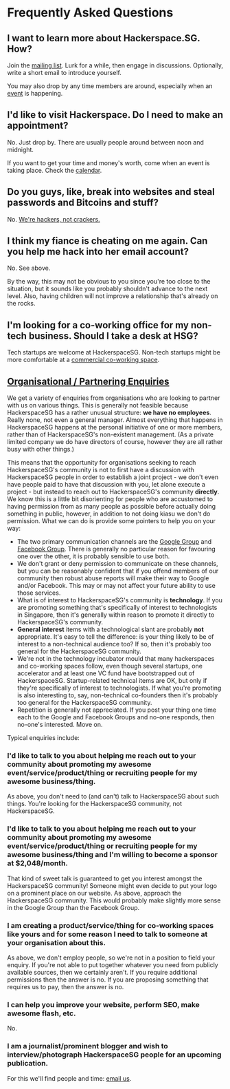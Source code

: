 # Frequently Asked Questions

## I want to learn more about Hackerspace.SG. How?

Join the [mailing list](https://groups.google.com/forum/#!forum/hackerspacesg). Lurk for a while, then engage in discussions. Optionally, write a short email to introduce yourself.

You may also drop by any time members are around, especially when an [event](/calendar) is happening.

## I'd like to visit Hackerspace. Do I need to make an appointment?

No. Just drop by. There are usually people around between noon and midnight.

If you want to get your time and money's worth, come when an event is taking place. Check the [calendar](/calendar).

## Do you guys, like, break into websites and steal passwords and Bitcoins and stuff?

No. [We're hackers, not crackers.](http://www.techrepublic.com/blog/it-security/hacker-vs-cracker/)

## I think my fiance is cheating on me again. Can you help me hack into her email account?

No. See above.

By the way, this may not be obvious to you since you're too close to the situation, but it sounds like you probably shouldn't advance to the next level. Also, having children will not improve a relationship that's already on the rocks.

## I'm looking for a co-working office for my non-tech business. Should I take a desk at HSG?

Tech startups are welcome at HackerspaceSG. Non-tech startups might be more comfortable at a [commercial co-working space](http://e27.co/surviving-in-the-jungle-of-singapores-co-working-space/).

<a href="organisational-partnering-enquiries" name="organisational-partnering-enquiries"><h2>Organisational / Partnering Enquiries</h2></a>

We get a variety of enquiries from organisations who are looking to partner with us on various things. This is generally not feasible because HackerspaceSG has a rather unusual structure: **we have no employees**. Really none, not even a general manager. Almost everything that happens in HackerspaceSG happens at the personal initiative of one or more members, rather than of HackerspaceSG's non-existent management. (As a private limited company we do have directors of course, however they are all rather busy with other things.)

This means that the opportunity for organisations seeking to reach HackerspaceSG's community is not to first have a discussion with HackerspaceSG people in order to establish a joint project - we don't even have people paid to have that discussion with you, let alone execute a project - but instead to reach out to HackerspaceSG's community **directly**. We know this is a little bit disorienting for people who are accustomed to having permission from as many people as possible before actually doing something in public, however, in addition to not doing kiasu we don't do permission. What we can do is provide some pointers to help you on your way:

- The two primary communication channels are the [Google Group](https://groups.google.com/forum/#!forum/hackerspacesg) and [Facebook Group](https://www.facebook.com/groups/hackerspacesg/). There is generally no particular reason for favouring one over the other, it is probably sensible to use both.
- We don't grant or deny permission to communicate on these channels, but you can be reasonably confident that if you offend members of our community then robust abuse reports will make their way to Google and/or Facebook. This may or may not affect your future ability to use those services.
- What is of interest to HackerspaceSG's community is **technology**. If you are promoting something that's specifically of interest to technologists in Singapore, then it's generally within reason to promote it directly to HackerspaceSG's community.
- **General interest** items with a technological slant are probably **not** appropriate. It's easy to tell the difference: is your thing likely to be of interest to a non-technical audience too? If so, then it's probably too general for the HackerspaceSG community.
- We're not in the technology incubator mould that many hackerspaces and co-working spaces follow, even though several startups, one accelerator and at least one VC fund have bootstrapped out of HackerspaceSG. Startup-related technical items are OK, but only if they're specifically of interest to technologists. If what you're promoting is also interesting to, say, non-technical co-founders then it's probably too general for the HackerspaceSG community.
- Repetition is generally not appreciated. If you post your thing one time each to the Google and Facebook Groups and no-one responds, then no-one's interested. Move on.

Typical enquiries include:

### I'd like to talk to you about helping me reach out to your community about promoting my awesome event/service/product/thing or recruiting people for my awesome business/thing.

As above, you don't need to (and can't) talk to HackerspaceSG about such things. You're looking for the HackerspaceSG community, not HackerspaceSG.

### I'd like to talk to you about helping me reach out to your community about promoting my awesome event/service/product/thing or recruiting people for my awesome business/thing **and** I'm willing to become a sponsor at $2,048/month.

That kind of sweet talk is guaranteed to get you interest amongst the HackerspaceSG community! Someone might even decide to put your logo on a prominent place on our website. As above, approach the HackerspaceSG community. This would probably make slightly more sense in the Google Group than the Facebook Group.

### I am creating a product/service/thing **for co-working spaces** like yours and for some reason I need to talk to someone at your organisation about this.

As above, we don't employ people, so we're not in a position to field your enquiry. If you're not able to put together whatever you need from publicly available sources, then we certainly aren't. If you require additional permissions then the answer is no. If you are proposing something that requires us to pay, then the answer is no.

### I can help you improve your website, perform SEO, make awesome flash, etc.

No.

### I am a journalist/prominent blogger and wish to interview/photograph HackerspaceSG people for an upcoming publication.

For this we'll find people and time: [email us](https://hackerspace.sg/connect/).
